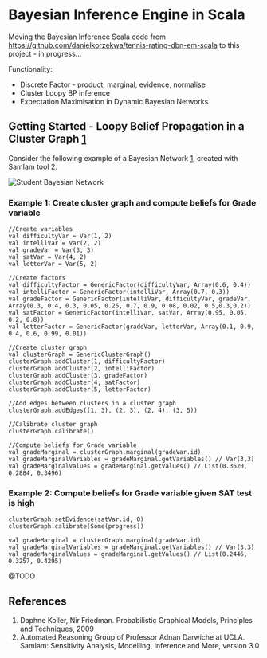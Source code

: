 Bayesian Inference Engine in Scala
===========

Moving the Bayesian Inference Scala code from https://github.com/danielkorzekwa/tennis-rating-dbn-em-scala to this project - in progress...

Functionality:

 * Discrete Factor - product, marginal, evidence, normalise
 * Cluster Loopy BP inference
 * Expectation Maximisation in Dynamic Bayesian Networks

Getting Started - Loopy Belief Propagation in a Cluster Graph [1](#references)
---------------

Consider the following example of a Bayesian Network [1](#references), created with SamIam tool [2](#references).

![Student Bayesian Network](https://raw.github.com/danielkorzekwa/bayes-scala/master/doc/student_bn.png "Student Bayesian Network")

### Example 1: Create cluster graph and compute beliefs for Grade variable

	//Create variables
	val difficultyVar = Var(1, 2)
	val intelliVar = Var(2, 2)
	val gradeVar = Var(3, 3)
	val satVar = Var(4, 2)
	val letterVar = Var(5, 2)
	
	//Create factors
	val difficultyFactor = GenericFactor(difficultyVar, Array(0.6, 0.4))
	val intelliFactor = GenericFactor(intelliVar, Array(0.7, 0.3))
	val gradeFactor = GenericFactor(intelliVar, difficultyVar, gradeVar, Array(0.3, 0.4, 0.3, 0.05, 0.25, 0.7, 0.9, 0.08, 0.02, 0.5,0.3,0.2))
	val satFactor = GenericFactor(intelliVar, satVar, Array(0.95, 0.05, 0.2, 0.8))
	val letterFactor = GenericFactor(gradeVar, letterVar, Array(0.1, 0.9, 0.4, 0.6, 0.99, 0.01))
	
	//Create cluster graph
    val clusterGraph = GenericClusterGraph()
    clusterGraph.addCluster(1, difficultyFactor)
    clusterGraph.addCluster(2, intelliFactor)
    clusterGraph.addCluster(3, gradeFactor)
    clusterGraph.addCluster(4, satFactor)
    clusterGraph.addCluster(5, letterFactor)

	//Add edges between clusters in a cluster graph
	clusterGraph.addEdges((1, 3), (2, 3), (2, 4), (3, 5))
	
	//Calibrate cluster graph
	clusterGraph.calibrate()
	
	//Compute beliefs for Grade variable
	val gradeMarginal = clusterGraph.marginal(gradeVar.id)
	val gradeMarginalVariables = gradeMarginal.getVariables() // Var(3,3)
    val gradeMarginalValues = gradeMarginal.getValues() // List(0.3620, 0.2884, 0.3496)
	
### Example 2: Compute beliefs for Grade variable given SAT test is high

	clusterGraph.setEvidence(satVar.id, 0)
	clusterGraph.calibrate(Some(progress))
	
	val gradeMarginal = clusterGraph.marginal(gradeVar.id)
	val gradeMarginalVariables = gradeMarginal.getVariables() // Var(3,3)
	val gradeMarginalValues = gradeMarginal.getValues() // List(0.2446, 0.3257, 0.4295)

@TODO
 
References
---------------
1. Daphne Koller, Nir Friedman. Probabilistic Graphical Models, Principles and Techniques, 2009
2. Automated Reasoning Group of Professor Adnan Darwiche at UCLA. SamIam: Sensitivity Analysis, Modelling, Inference and More, version 3.0